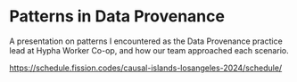 # Patterns in Data Provenance

A presentation on patterns I encountered as the Data Provenance practice lead at Hypha Worker Co-op, and how our team approached each scenario.

https://schedule.fission.codes/causal-islands-losangeles-2024/schedule/
